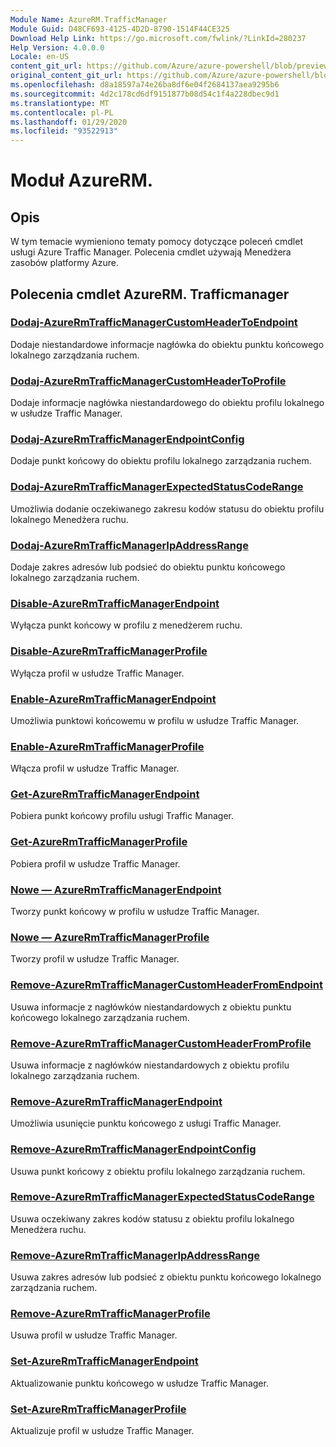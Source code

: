```yaml
---
Module Name: AzureRM.TrafficManager
Module Guid: D48CF693-4125-4D2D-8790-1514F44CE325
Download Help Link: https://go.microsoft.com/fwlink/?LinkId=280237
Help Version: 4.0.0.0
Locale: en-US
content_git_url: https://github.com/Azure/azure-powershell/blob/preview/src/ResourceManager/TrafficManager/Commands.TrafficManager2/help/AzureRM.TrafficManager.md
original_content_git_url: https://github.com/Azure/azure-powershell/blob/preview/src/ResourceManager/TrafficManager/Commands.TrafficManager2/help/AzureRM.TrafficManager.md
ms.openlocfilehash: d8a18597a74e26ba8df6e04f2684137aea9295b6
ms.sourcegitcommit: 4d2c178cd6df9151877b08d54c1f4a228dbec9d1
ms.translationtype: MT
ms.contentlocale: pl-PL
ms.lasthandoff: 01/29/2020
ms.locfileid: "93522913"
---
```

# Moduł AzureRM.
## Opis
W tym temacie wymieniono tematy pomocy dotyczące poleceń cmdlet usługi Azure Traffic Manager. Polecenia cmdlet używają Menedżera zasobów platformy Azure.

## Polecenia cmdlet AzureRM. Trafficmanager
### [Dodaj-AzureRmTrafficManagerCustomHeaderToEndpoint](Add-AzureRmTrafficManagerCustomHeaderToEndpoint.md)
Dodaje niestandardowe informacje nagłówka do obiektu punktu końcowego lokalnego zarządzania ruchem.

### [Dodaj-AzureRmTrafficManagerCustomHeaderToProfile](Add-AzureRmTrafficManagerCustomHeaderToProfile.md)
Dodaje informacje nagłówka niestandardowego do obiektu profilu lokalnego w usłudze Traffic Manager.

### [Dodaj-AzureRmTrafficManagerEndpointConfig](Add-AzureRmTrafficManagerEndpointConfig.md)
Dodaje punkt końcowy do obiektu profilu lokalnego zarządzania ruchem.

### [Dodaj-AzureRmTrafficManagerExpectedStatusCodeRange](Add-AzureRmTrafficManagerExpectedStatusCodeRange.md)
Umożliwia dodanie oczekiwanego zakresu kodów statusu do obiektu profilu lokalnego Menedżera ruchu.

### [Dodaj-AzureRmTrafficManagerIpAddressRange](Add-AzureRmTrafficManagerIpAddressRange.md)
Dodaje zakres adresów lub podsieć do obiektu punktu końcowego lokalnego zarządzania ruchem.

### [Disable-AzureRmTrafficManagerEndpoint](Disable-AzureRmTrafficManagerEndpoint.md)
Wyłącza punkt końcowy w profilu z menedżerem ruchu.

### [Disable-AzureRmTrafficManagerProfile](Disable-AzureRmTrafficManagerProfile.md)
Wyłącza profil w usłudze Traffic Manager.

### [Enable-AzureRmTrafficManagerEndpoint](Enable-AzureRmTrafficManagerEndpoint.md)
Umożliwia punktowi końcowemu w profilu w usłudze Traffic Manager.

### [Enable-AzureRmTrafficManagerProfile](Enable-AzureRmTrafficManagerProfile.md)
Włącza profil w usłudze Traffic Manager.

### [Get-AzureRmTrafficManagerEndpoint](Get-AzureRmTrafficManagerEndpoint.md)
Pobiera punkt końcowy profilu usługi Traffic Manager.

### [Get-AzureRmTrafficManagerProfile](Get-AzureRmTrafficManagerProfile.md)
Pobiera profil w usłudze Traffic Manager.

### [Nowe — AzureRmTrafficManagerEndpoint](New-AzureRmTrafficManagerEndpoint.md)
Tworzy punkt końcowy w profilu w usłudze Traffic Manager.

### [Nowe — AzureRmTrafficManagerProfile](New-AzureRmTrafficManagerProfile.md)
Tworzy profil w usłudze Traffic Manager.

### [Remove-AzureRmTrafficManagerCustomHeaderFromEndpoint](Remove-AzureRmTrafficManagerCustomHeaderFromEndpoint.md)
Usuwa informacje z nagłówków niestandardowych z obiektu punktu końcowego lokalnego zarządzania ruchem.

### [Remove-AzureRmTrafficManagerCustomHeaderFromProfile](Remove-AzureRmTrafficManagerCustomHeaderFromProfile.md)
Usuwa informacje z nagłówków niestandardowych z obiektu profilu lokalnego zarządzania ruchem.

### [Remove-AzureRmTrafficManagerEndpoint](Remove-AzureRmTrafficManagerEndpoint.md)
Umożliwia usunięcie punktu końcowego z usługi Traffic Manager.

### [Remove-AzureRmTrafficManagerEndpointConfig](Remove-AzureRmTrafficManagerEndpointConfig.md)
Usuwa punkt końcowy z obiektu profilu lokalnego zarządzania ruchem.

### [Remove-AzureRmTrafficManagerExpectedStatusCodeRange](Remove-AzureRmTrafficManagerExpectedStatusCodeRange.md)
Usuwa oczekiwany zakres kodów statusu z obiektu profilu lokalnego Menedżera ruchu.

### [Remove-AzureRmTrafficManagerIpAddressRange](Remove-AzureRmTrafficManagerIpAddressRange.md)
Usuwa zakres adresów lub podsieć z obiektu punktu końcowego lokalnego zarządzania ruchem.

### [Remove-AzureRmTrafficManagerProfile](Remove-AzureRmTrafficManagerProfile.md)
Usuwa profil w usłudze Traffic Manager.

### [Set-AzureRmTrafficManagerEndpoint](Set-AzureRmTrafficManagerEndpoint.md)
Aktualizowanie punktu końcowego w usłudze Traffic Manager.

### [Set-AzureRmTrafficManagerProfile](Set-AzureRmTrafficManagerProfile.md)
Aktualizuje profil w usłudze Traffic Manager.

